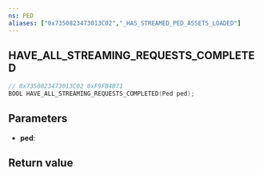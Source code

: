 ```yaml
---
ns: PED
aliases: ["0x7350823473013C02","_HAS_STREAMED_PED_ASSETS_LOADED"]
---
```

## HAVE_ALL_STREAMING_REQUESTS_COMPLETED

```c
// 0x7350823473013C02 0xF9FB4B71
BOOL HAVE_ALL_STREAMING_REQUESTS_COMPLETED(Ped ped);
```

## Parameters
* **ped**: 

## Return value
